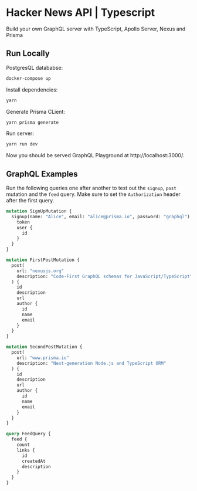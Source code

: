 # Hacker News API | Typescript

Build your own GraphQL server with TypeScript, Apollo Server, Nexus and Prisma

## Run Locally

PostgresQL datababse:

```sh
docker-compose up
```

Install dependencies:

```sh
yarn
```

Generate Prisma CLient:

```sh
yarn prisma generate
```

Run server:

```sh
yarn run dev
```

Now you should be served GraphQL Playground at http://localhost:3000/.

## GraphQL Examples

Run the following queries one after another to test out the `signup`, `post` mutation and the `feed` query. Make sure to set the `Authorization` header after the first query.

```graphql
mutation SignUpMutation {
  signup(name: "Alice", email: "alice@prisma.io", password: "graphql") {
    token
    user {
      id
    }
  }
}

mutation FirstPostMutation {
  post(
    url: "nexusjs.org"
    description: "Code-First GraphQL schemas for JavaScript/TypeScript"
  ) {
    id
    description
    url
    author {
      id
      name
      email
    }
  }
}

mutation SecondPostMutation {
  post(
    url: "www.prisma.io"
    description: "Next-generation Node.js and TypeScript ORM"
  ) {
    id
    description
    url
    author {
      id
      name
      email
    }
  }
}

query FeedQuery {
  feed {
    count
    links {
      id
      createdAt
      description
    }
  }
}
```
